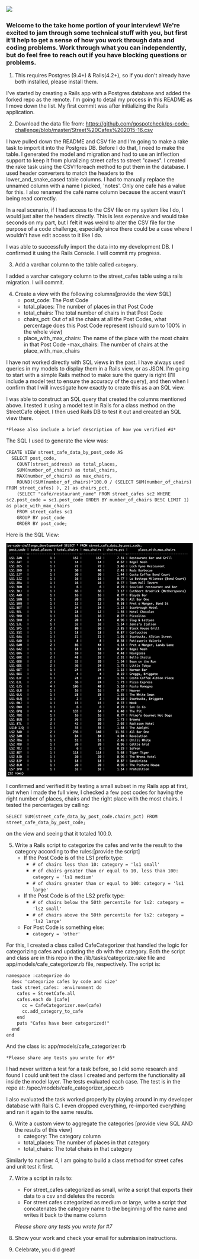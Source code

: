 ![](https://assets-global.website-files.com/5b69e8315733f2850ec22669/5b749a4663ff82be270ff1f5_GSC%20Lockup%20(Orange%20%3A%20Black).svg)

### Welcome to the take home portion of your interview! We're excited to jam through some technical stuff with you, but first it'll help to get a sense of how you work through data and coding problems. Work through what you can independently, but do feel free to reach out if you have blocking questions or problems.

1) This requires Postgres (9.4+) & Rails(4.2+), so if you don't already have both installed, please install them.

I've started by creating a Rails app with a Postgres database and added the forked repo as the remote. I'm going to detail my process in this README as I move down the list. My first commit was after initializing the Rails application.

2) Download the data file from: https://github.com/gospotcheck/ps-code-challenge/blob/master/Street%20Cafes%202015-16.csv

I have pulled down the README and CSV file and I'm going to make a rake task to import it into the Postgres DB. Before I do that, I need to make the table. I generated the model and migration and had to use an inflection support to keep it from pluralizing street cafes to street "caves". I created the rake task using the CSV::foreach method to put them in the database. I used header converters to match the headers to the lower_and_snake_cased table columns. I had to manually replace the unnamed column with a name I picked, 'notes'. Only one cafe has a value for this. I also renamed the café name column because the accent wasn't being read correctly.

In a real scenario, if I had access to the CSV file on my system like I do, I would just alter the headers directly. This is less expensive and would take seconds on my part, but I felt it was weird to alter the CSV file for the purpose of a code challenge, especially since there could be a case where I wouldn't have edit access to it like I do.

I was able to successfully import the data into my development DB. I confirmed it using the Rails Console. I will commit my progress.

3) Add a varchar column to the table called `category`.

I added a varchar category column to the street_cafes table using a rails migration. I will commit.

4) Create a view with the following columns[provide the view SQL]
    - post_code: The Post Code
    - total_places: The number of places in that Post Code
    - total_chairs: The total number of chairs in that Post Code
    - chairs_pct: Out of all the chairs at all the Post Codes, what percentage does this Post Code represent (should sum to 100% in the whole view)
    - place_with_max_chairs: The name of the place with the most chairs in that Post Code
    -max_chairs: The number of chairs at the place_with_max_chairs

I have not worked directly with SQL views in the past. I have always used queries in my models to display them in a Rails view, or as JSON. I'm going to start with a simple Rails method to make sure the query is right (I'll include a model test to ensure the accuracy of the query), and then when I confirm that I will investigate how exactly to create this as a an SQL view.

I was able to construct an SQL query that created the columns mentioned above. I tested it using a model test in Rails for a class method on the StreetCafe object. I then used Rails DB to test it out and created an SQL view there.

    *Please also include a brief description of how you verified #4*

The SQL I used to generate the view was:

```
CREATE VIEW street_cafe_data_by_post_code AS
  SELECT post_code,
    COUNT(street_address) as total_places,
    SUM(number_of_chairs) as total_chairs,
    MAX(number_of_chairs) as max_chairs,
    ROUND((SUM(number_of_chairs)*100.0 / (SELECT SUM(number_of_chairs) FROM street_cafes) ), 2) as chairs_pct,
    (SELECT "café/restaurant_name" FROM street_cafes sc2 WHERE sc2.post_code = sc1.post_code ORDER BY number_of_chairs DESC LIMIT 1) as place_with_max_chairs
    FROM street_cafes sc1
    GROUP BY post_code
    ORDER BY post_code;
```

Here is the SQL View:

![Alt text](lib/sql_view_for_street_cafes_by_post_code.png?raw=true "post_code SQL VIEW")

I confirmed and verified it by testing a small subset in my Rails app at first, but when I made the full view, I checked a few post codes for having the right number of places, chairs and the right place with the most chairs. I tested the percentages by calling:

```
SELECT SUM(street_cafe_data_by_post_code.chairs_pct) FROM street_cafe_data_by_post_code;
```

on the view and seeing that it totaled 100.0.

5) Write a Rails script to categorize the cafes and write the result to the category according to the rules:[provide the script]
    - If the Post Code is of the LS1 prefix type:
        - `# of chairs less than 10: category = 'ls1 small'`
        - `# of chairs greater than or equal to 10, less than 100: category = 'ls1 medium'`
        - `# of chairs greater than or equal to 100: category = 'ls1 large' `
    - If the Post Code is of the LS2 prefix type:
        - `# of chairs below the 50th percentile for ls2: category = 'ls2 small'`
        - `# of chairs above the 50th percentile for ls2: category = 'ls2 large'`
    - For Post Code is something else:
        - `category = 'other'`

For this, I created a class called CafeCategorizer that handled the logic for categorizing cafes and updating the db with the category. Both the script and class are in this repo in the /lib/tasks/categorize.rake file and app/models/cafe_categorizer.rb file, respectively. The script is:

```
namespace :categorize do
  desc 'categorize cafes by code and size'
  task street_cafes: :environment do
    cafes = StreetCafe.all
    cafes.each do |cafe|
      cc = CafeCategorizer.new(cafe)
      cc.add_category_to_cafe
    end
    puts "Cafes have been categorized!"
  end
end
```

And the class is: app/models/cafe_categorizer.rb

    *Please share any tests you wrote for #5*

I had never written a test for a task before, so I did some research and found I could unit test the class I created and perform the functionality all inside the model layer. The tests evaluated each case. The test is in the repo at: /spec/models/cafe_categorizer_spec.rb

I also evaluated the task worked properly by playing around in my developer database with Rails C. I even dropped everything, re-imported everything and ran it again to the same results.

6) Write a custom view to aggregate the categories [provide view SQL AND the results of this view]
    - category: The category column
    - total_places: The number of places in that category
    - total_chairs: The total chairs in that category

Similarly to number 4, I am going to build a class method for street cafes and unit test it first.

7) Write a script in rails to:
    - For street_cafes categorized as small, write a script that exports their data to a csv and deletes the records
    - For street cafes categorized as medium or large, write a script that concatenates the category name to the beginning of the name and writes it back to the name column

    *Please share any tests you wrote for #7*

8) Show your work and check your email for submission instructions.

9) Celebrate, you did great!
